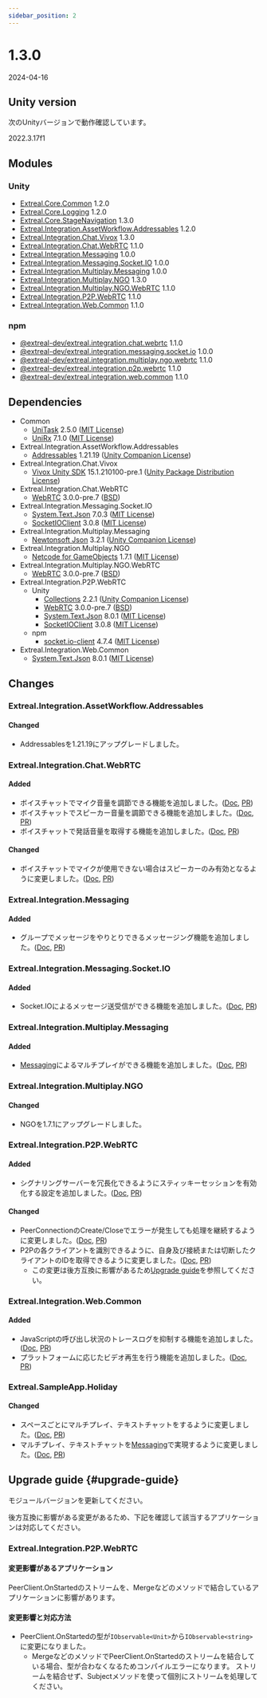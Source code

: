 ```yaml
---
sidebar_position: 2
---
```


# 1.3.0

2024-04-16

## Unity version

次のUnityバージョンで動作確認しています。

2022.3.17f1

## Modules

### Unity

- [Extreal.Core.Common](https://github.com/extreal-dev/Extreal.Core.Common) 1.2.0
- [Extreal.Core.Logging](https://github.com/extreal-dev/Extreal.Core.Logging) 1.2.0
- [Extreal.Core.StageNavigation](https://github.com/extreal-dev/Extreal.Core.StageNavigation) 1.3.0
- [Extreal.Integration.AssetWorkflow.Addressables](https://github.com/extreal-dev/Extreal.Integration.AssetWorkflow.Addressables) 1.2.0
- [Extreal.Integration.Chat.Vivox](https://github.com/extreal-dev/Extreal.Integration.Chat.Vivox) 1.3.0
- [Extreal.Integration.Chat.WebRTC](https://github.com/extreal-dev/Extreal.Integration.Chat.WebRTC) 1.1.0
- [Extreal.Integration.Messaging](https://github.com/extreal-dev/Extreal.Integration.Messaging) 1.0.0
- [Extreal.Integration.Messaging.Socket.IO](https://github.com/extreal-dev/Extreal.Integration.Messaging.Socket.IO) 1.0.0
- [Extreal.Integration.Multiplay.Messaging](https://github.com/extreal-dev/Extreal.Integration.Multiplay.Messaging) 1.0.0
- [Extreal.Integration.Multiplay.NGO](https://github.com/extreal-dev/Extreal.Integration.Multiplay.NGO) 1.3.0
- [Extreal.Integration.Multiplay.NGO.WebRTC](https://github.com/extreal-dev/Extreal.Integration.Multiplay.NGO.WebRTC) 1.1.0
- [Extreal.Integration.P2P.WebRTC](https://github.com/extreal-dev/Extreal.Integration.P2P.WebRTC) 1.1.0
- [Extreal.Integration.Web.Common](https://github.com/extreal-dev/Extreal.Integration.Web.Common) 1.1.0

### npm

- [@extreal-dev/extreal.integration.chat.webrtc](https://www.npmjs.com/package/@extreal-dev/extreal.integration.chat.webrtc) 1.1.0
- [@extreal-dev/extreal.integration.messaging.socket.io](https://www.npmjs.com/package/@extreal-dev/extreal.integration.messaging.socket.io) 1.0.0
- [@extreal-dev/extreal.integration.multiplay.ngo.webrtc](https://www.npmjs.com/package/@extreal-dev/extreal.integration.multiplay.ngo.webrtc) 1.1.0
- [@extreal-dev/extreal.integration.p2p.webrtc](https://www.npmjs.com/package/@extreal-dev/extreal.integration.p2p.webrtc) 1.1.0
- [@extreal-dev/extreal.integration.web.common](https://www.npmjs.com/package/@extreal-dev/extreal.integration.web.common) 1.1.0

## Dependencies

- Common
  - [UniTask](https://github.com/Cysharp/UniTask) 2.5.0 ([MIT License](https://github.com/Cysharp/UniTask/blob/master/LICENSE))
  - [UniRx](https://github.com/neuecc/UniRx) 7.1.0 ([MIT License](https://github.com/neuecc/UniRx/blob/master/LICENSE))
- Extreal.Integration.AssetWorkflow.Addressables
  - [Addressables](https://docs.unity3d.com/Packages/com.unity.addressables@1.21/manual/index.html) 1.21.19 ([Unity Companion License](https://unity.com/legal/licenses/unity-companion-license))
- Extreal.Integration.Chat.Vivox
  - [Vivox Unity SDK](https://docs.vivox.com/v5/general/unity/15_1_210000/en-us/Default.htm) 15.1.210100-pre.1 ([Unity Package Distribution License](https://unity.com/legal/licenses/unity-package-distribution-license))
- Extreal.Integration.Chat.WebRTC
  - [WebRTC](https://docs.unity3d.com/Packages/com.unity.webrtc@3.0/manual/index.html) 3.0.0-pre.7 ([BSD](https://docs.unity3d.com/Packages/com.unity.webrtc@3.0/license/Third%20Party%20Notices.html))
- Extreal.Integration.Messaging.Socket.IO
  - [System.Text.Json](https://learn.microsoft.com/ja-jp/dotnet/api/system.text.json) 7.0.3 ([MIT License](https://github.com/dotnet/runtime/blob/main/LICENSE.TXT))
  - [SocketIOClient](https://github.com/doghappy/socket.io-client-csharp) 3.0.8 ([MIT License](https://github.com/doghappy/socket.io-client-csharp/blob/master/LICENSE))
- Extreal.Integration.Multiplay.Messaging
  - [Newtonsoft Json](https://docs.unity3d.com/Packages/com.unity.nuget.newtonsoft-json@3.2/manual/index.html) 3.2.1 ([Unity Companion License](https://docs.unity3d.com/Packages/com.unity.nuget.newtonsoft-json@3.2/license/LICENSE.html))
- Extreal.Integration.Multiplay.NGO
  - [Netcode for GameObjects](https://github.com/Unity-Technologies/com.unity.netcode.gameobjects) 1.7.1 ([MIT License](https://github.com/Unity-Technologies/com.unity.netcode.gameobjects/blob/develop/LICENSE.md))
- Extreal.Integration.Multiplay.NGO.WebRTC
  - [WebRTC](https://docs.unity3d.com/Packages/com.unity.webrtc@3.0/manual/index.html) 3.0.0-pre.7 ([BSD](https://docs.unity3d.com/Packages/com.unity.webrtc@3.0/license/Third%20Party%20Notices.html))
- Extreal.Integration.P2P.WebRTC
  - Unity
    - [Collections](https://docs.unity3d.com/Packages/com.unity.collections@2.1/manual/index.html) 2.2.1 ([Unity Companion License](https://unity.com/legal/licenses/unity-companion-license))
    - [WebRTC](https://docs.unity3d.com/Packages/com.unity.webrtc@3.0/manual/index.html) 3.0.0-pre.7 ([BSD](https://docs.unity3d.com/Packages/com.unity.webrtc@3.0/license/Third%20Party%20Notices.html))
    - [System.Text.Json](https://learn.microsoft.com/ja-jp/dotnet/api/system.text.json) 8.0.1 ([MIT License](https://github.com/dotnet/runtime/blob/main/LICENSE.TXT))
    - [SocketIOClient](https://github.com/doghappy/socket.io-client-csharp) 3.0.8 ([MIT License](https://github.com/doghappy/socket.io-client-csharp/blob/master/LICENSE))
  - npm
    - [socket.io-client](https://www.npmjs.com/package/socket.io-client) 4.7.4 ([MIT License](https://github.com/socketio/socket.io-client/blob/main/LICENSE))
- Extreal.Integration.Web.Common
  - [System.Text.Json](https://learn.microsoft.com/ja-jp/dotnet/api/system.text.json) 8.0.1 ([MIT License](https://github.com/dotnet/runtime/blob/main/LICENSE.TXT))

## Changes

### Extreal.Integration.AssetWorkflow.Addressables
#### Changed
- Addressablesを1.21.19にアップグレードしました。

### Extreal.Integration.Chat.WebRTC
#### Added
- ボイスチャットでマイク音量を調節できる機能を追加しました。([Doc](../integration/chat.webrtc.md#voice-chat-via-p2p), [PR](https://github.com/extreal-dev/Extreal.Integration.Chat.WebRTC/pull/8))
- ボイスチャットでスピーカー音量を調節できる機能を追加しました。([Doc](../integration/chat.webrtc.md#voice-chat-via-p2p), [PR](https://github.com/extreal-dev/Extreal.Integration.Chat.WebRTC/pull/8))
- ボイスチャットで発話音量を取得する機能を追加しました。([Doc](../integration/chat.webrtc.md#voice-chat-p2p-event), [PR](https://github.com/extreal-dev/Extreal.Integration.Chat.WebRTC/pull/8))
#### Changed
- ボイスチャットでマイクが使用できない場合はスピーカーのみ有効となるように変更しました。([Doc](../integration/chat.webrtc.md#voice-chat-via-p2p), [PR](https://github.com/extreal-dev/Extreal.Integration.Chat.WebRTC/pull/8))

### Extreal.Integration.Messaging
#### Added
- グループでメッセージをやりとりできるメッセージング機能を追加しました。([Doc](../integration/messaging.md), [PR](https://github.com/extreal-dev/Extreal.Integration.Messaging/pull/1))

### Extreal.Integration.Messaging.Socket.IO
#### Added
- Socket.IOによるメッセージ送受信ができる機能を追加しました。([Doc](../integration/messaging.md), [PR](https://github.com/extreal-dev/Extreal.Integration.Messaging.Socket.IO/pull/1))

### Extreal.Integration.Multiplay.Messaging
#### Added
- [Messaging](../integration/messaging.md)によるマルチプレイができる機能を追加しました。([Doc](../integration/multiplay.messaging.md), [PR](https://github.com/extreal-dev/Extreal.Integration.Multiplay.Messaging/pull/2))

### Extreal.Integration.Multiplay.NGO
#### Changed
- NGOを1.7.1にアップグレードしました。

### Extreal.Integration.P2P.WebRTC
#### Added
- シグナリングサーバーを冗長化できるようにスティッキーセッションを有効化する設定を追加しました。([Doc](../integration/p2p.webrtc.md#signaling-server-redundancy), [PR](https://github.com/extreal-dev/Extreal.Integration.P2P.WebRTC/pull/13))
#### Changed
- PeerConnectionのCreate/Closeでエラーが発生しても処理を継続するように変更しました。([Doc](../integration/p2p.webrtc.md#add-app-processing-on-native), [PR](https://github.com/extreal-dev/Extreal.Integration.P2P.WebRTC/pull/9))
- P2Pの各クライアントを識別できるように、自身及び接続または切断したクライアントのIDを取得できるように変更しました。([Doc](../integration/p2p.webrtc.md#p2p-event), [PR](https://github.com/extreal-dev/Extreal.Integration.P2P.WebRTC/pull/10))
  - この変更は後方互換に影響があるため[Upgrade guide](#upgrade-guide)を参照してください。

### Extreal.Integration.Web.Common

#### Added

- JavaScriptの呼び出し状況のトレースログを抑制する機能を追加しました。([Doc](../integration/web.common.md#suppress-call-status-trace-log), [PR](https://github.com/extreal-dev/Extreal.Integration.Web.Common/pull/7))
- プラットフォームに応じたビデオ再生を行う機能を追加しました。([Doc](../integration/web.common.md#platform-specific-video-playback), [PR](https://github.com/extreal-dev/Extreal.Integration.Web.Common/pull/9))

### Extreal.SampleApp.Holiday
#### Changed
- スペースごとにマルチプレイ、テキストチャットをするように変更しました。([Doc](../sample-app/requirements.md#functional-requirements), [PR](https://github.com/extreal-dev/Extreal.SampleApp.Holiday/pull/23))
- マルチプレイ、テキストチャットを[Messaging](../integration/messaging.md)で実現するように変更しました。([Doc](../sample-app/architecture.md#system-structure), [PR](https://github.com/extreal-dev/Extreal.SampleApp.Holiday/pull/23))

## Upgrade guide {#upgrade-guide}

モジュールバージョンを更新してください。

後方互換に影響がある変更があるため、下記を確認して該当するアプリケーションは対応してください。

### Extreal.Integration.P2P.WebRTC
#### 変更影響があるアプリケーション
PeerClient.OnStartedのストリームを、Mergeなどのメソッドで結合しているアプリケーションに影響があります。
#### 変更影響と対応方法
- PeerClient.OnStartedの型が`IObservable<Unit>`から`IObservable<string>`に変更になりました。
  - MergeなどのメソッドでPeerClient.OnStartedのストリームを結合している場合、型が合わなくなるためコンパイルエラーになります。
    ストリームを結合せず、Subjectメソッドを使って個別にストリームを処理してください。
